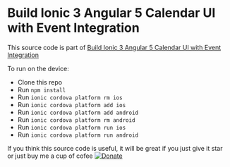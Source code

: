# Build Ionic 3 Angular 5 Calendar UI with Event Integration

This source code is part of [Build Ionic 3 Angular 5 Calendar UI with Event Integration](https://www.djamware.com/post/5a0bb8f780aca75eadc12d6b/build-ionic-3-angular-5-calendar-ui-with-event-integration)

To run on the device:
* Clone this repo
* Run `npm install`
* Run `ionic cordova platform rm ios`
* Run `ionic cordova platform add ios`
* Run `ionic cordova platform add android`
* Run `ionic cordova platform rm android`
* Run `ionic cordova platform run ios`
* Run `ionic cordova platform run android`

If you think this source code is useful, it will be great if you just give it star or just buy me a cup of cofee [![Donate](https://img.shields.io/badge/Donate-PayPal-green.svg)](https://www.paypal.com/cgi-bin/webscr?cmd=_s-xclick&hosted_button_id=Q5WK24UVWUGBN)
